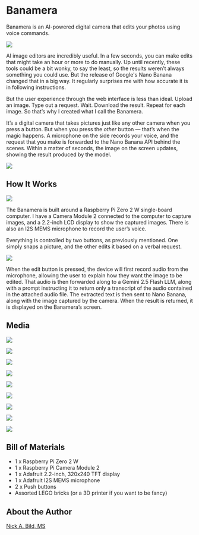 # Banamera

Banamera is an AI-powered digital camera that edits your photos using voice commands.

![](https://raw.githubusercontent.com/nickbild/banamera/refs/heads/main/media/logo_sm.jpg)

AI image editors are incredibly useful. In a few seconds, you can make edits that might take an hour or more to do manually. Up until recently, these tools could be a bit wonky, to say the least, so the results weren’t always something you could use. But the release of Google's Nano Banana changed that in a big way. It regularly surprises me with how accurate it is in following instructions.

But the user experience through the web interface is less than ideal. Upload an image. Type out a request. Wait. Download the result. Repeat for each image. So that’s why I created what I call the Banamera.

It’s a digital camera that takes pictures just like any other camera when you press a button. But when you press the *other* button — that’s when the magic happens. A microphone on the side records your voice, and the request that you make is forwarded to the Nano Banana API behind the scenes. Within a matter of seconds, the image on the screen updates, showing the result produced by the model.

![](https://raw.githubusercontent.com/nickbild/banamera/refs/heads/main/media/front_angle_sm.jpg)

## How It Works

![](https://raw.githubusercontent.com/nickbild/banamera/refs/heads/main/media/prototype_sm.jpg)

The Banamera is built around a Raspberry Pi Zero 2 W single-board computer. I have a Camera Module 2 connected to the computer to capture images, and a 2.2-inch LCD display to show the captured images. There is also an I2S MEMS microphone to record the user’s voice.

Everything is controlled by two buttons, as previously mentioned. One simply snaps a picture, and the other edits it based on a verbal request.

![](https://raw.githubusercontent.com/nickbild/banamera/refs/heads/main/media/banamera.jpg)

When the edit button is pressed, the device will first record audio from the microphone, allowing the user to explain how they want the image to be edited. That audio is then forwarded along to a Gemini 2.5 Flash LLM, along with a prompt instructing it to return only a transcript of the audio contained in the attached audio file. The extracted text is then sent to Nano Banana, along with the image captured by the camera. When the result is returned, it is displayed on the Banamera’s screen.

## Media

![](https://raw.githubusercontent.com/nickbild/banamera/refs/heads/main/media/back_off_sm.jpg)

![](https://raw.githubusercontent.com/nickbild/banamera/refs/heads/main/media/back_close_sm.jpg)

![](https://raw.githubusercontent.com/nickbild/banamera/refs/heads/main/media/back_angle_sm.jpg)

![](https://raw.githubusercontent.com/nickbild/banamera/refs/heads/main/media/front_close_sm.jpg)

![](https://raw.githubusercontent.com/nickbild/banamera/refs/heads/main/media/front_unchanged_sm.jpg)

![](https://raw.githubusercontent.com/nickbild/banamera/refs/heads/main/media/moon_fig_clear_sm.jpg)

![](https://raw.githubusercontent.com/nickbild/banamera/refs/heads/main/media/moon_screen_clear_sm.jpg)

![](https://raw.githubusercontent.com/nickbild/banamera/refs/heads/main/media/side_angle_sm.jpg)

![](https://raw.githubusercontent.com/nickbild/banamera/refs/heads/main/media/generated_image.moon.png)

## Bill of Materials

- 1 x Raspberry Pi Zero 2 W
- 1 x Raspberry Pi Camera Module 2
- 1 x Adafruit 2.2-inch, 320x240 TFT display
- 1 x Adafruit I2S MEMS microphone
- 2 x Push buttons
- Assorted LEGO bricks (or a 3D printer if you want to be fancy)

## About the Author

[Nick A. Bild, MS](https://nickbild79.firebaseapp.com/#!/)
